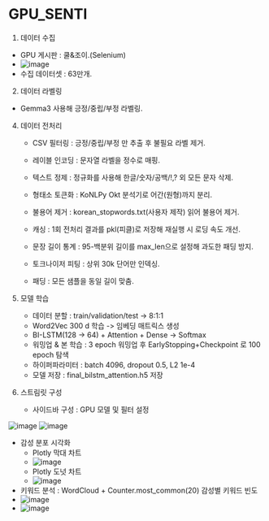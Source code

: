 # GPU_SENTI

1. 데이터 수집
  - GPU 게시판 : 쿨&조이.(Selenium)
  - ![image](https://github.com/user-attachments/assets/635e4e3f-c52e-4b13-88d9-4c4c27ba0d64)
  - 수집 데이터셋 : 63만개.


2. 데이터 라벨링
  - Gemma3 사용해 긍정/중립/부정 라벨링.


4. 데이터 전처리
   - CSV 필터링 : 긍정/중립/부정 만 추출 후 불필요 라벨 제거.
   - 레이블 인코딩 : 문자열 라벨을 정수로 매핑.

   - 텍스트 정제 : 정규화를 사용해 한글/숫자/공백/!,? 외 모든 문자 삭제.
   - 형태소 토큰화 : KoNLPy Okt 분석기로 어간(원형)까지 분리.
   - 불용어 제거 : korean_stopwords.txt(사용자 제작) 읽어 불용어 제거.
   - 캐싱 : 1회 전처리 결과를 pkl(피클)로 저장해 재실행 시 로딩 속도 개선.
   - 문장 길이 통계 : 95-백분위 길이를 max_len으로 설정해 과도한 패딩 방지.
   - 토크나이저 피팅 : 상위 30k 단어만 인덱싱.
   - 패딩 : 모든 샘플을 동일 길이 맞춤.


5. 모델 학습
   - 데이터 분할 : train/validation/test -> 8:1:1
   - Word2Vec 300 d 학습 -> 임베딩 매트릭스 생성
   - BI-LSTM(128 -> 64) + Attention + Dense → Softmax
   - 워밍업 & 본 학습 : 3 epoch 워밍업 후 EarlyStopping+Checkpoint 로 100 epoch 탐색
   - 하이퍼파라미터 : batch 4096, dropout 0.5, L2 1e-4
   - 모델 저장 : final_bilstm_attention.h5 저장


6. 스트림릿 구성
   - 사이드바 구성 : GPU 모델 및 필터 설정
  
![image](https://github.com/user-attachments/assets/29993d59-81e6-4756-81a2-0f1dd24e9fb1)
![image](https://github.com/user-attachments/assets/4d7daf70-88b1-437e-8005-807f84e1385c)


   - 감성 분포 시각화
       - Plotly 막대 차트
       - ![image](https://github.com/user-attachments/assets/2e019094-c63a-4583-8009-014d7a72edd1)
       - Plotly 도넛 차트
       - ![image](https://github.com/user-attachments/assets/29738870-5c46-44f2-a2db-06e45dacb673)
  - 키워드 분석 : WordCloud + Counter.most_common(20) 감성별 키워드 빈도
  - ![image](https://github.com/user-attachments/assets/efdae6f9-3173-4219-83ee-d2209b14ffce)
  - ![image](https://github.com/user-attachments/assets/4b30b49d-f977-4497-85c4-56fb9af7c939)


